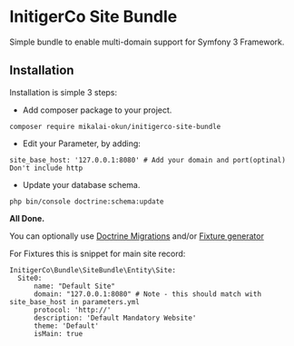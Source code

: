 # InitigerCo Site Bundle

Simple bundle to enable multi-domain support for Symfony 3 Framework.

## Installation

Installation is simple 3 steps:

- Add composer package to your project.

```$xslt
composer require mikalai-okun/initigerco-site-bundle
```

- Edit your Parameter, by adding:
```$xslt
site_base_host: '127.0.0.1:8080' # Add your domain and port(optinal) Don't include http
```

- Update your database schema. 
```$xslt
php bin/console doctrine:schema:update
```

**All Done.**

You can optionally use [Doctrine Migrations](https://github.com/doctrine/DoctrineMigrationsBundle)
and/or [Fixture generator](https://github.com/nelmio/alice)

For Fixtures this is snippet for main site record:
```$xslt
InitigerCo\Bundle\SiteBundle\Entity\Site:
  Site0:
      name: "Default Site"
      domain: "127.0.0.1:8080" # Note - this should match with site_base_host in parameters.yml
      protocol: 'http://'
      description: 'Default Mandatory Website'
      theme: 'Default'
      isMain: true
```